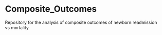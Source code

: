 # Composite_Outcomes
Repository for the analysis of composite outcomes of newborn readmission vs mortality
